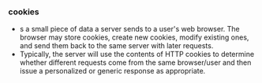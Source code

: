 ### cookies
- s a small piece of data a server sends to a user's web browser. The browser may store cookies, create new cookies, modify existing ones, and send them back to the same server with later requests.
- Typically, the server will use the contents of HTTP cookies to determine whether different requests come from the same browser/user and then issue a personalized or generic response as appropriate.